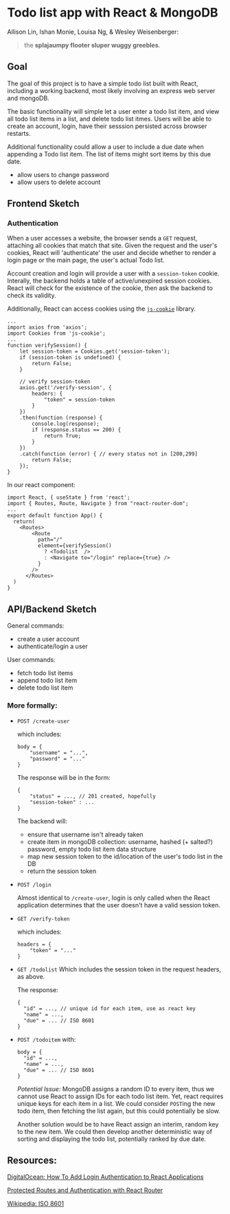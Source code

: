 # Todo list app with React & MongoDB

Allison Lin, Ishan Monie, Louisa Ng, & Wesley Weisenberger:

> the **splajaumpy flooter sluper wuggy greebles**.

## Goal

The goal of this project is to have a simple todo list built with React, including a working backend, most likely involving an express web server and mongoDB.

The basic functionality will simple let a user enter a todo list item, and view all todo list items in a list, and delete todo list itmes. Users will be able to create an account, login, have their sesssion persisted across browser restarts.

Additional functionality could allow a user to include a due date when appending a Todo list item. The list of items might sort items by this due date.

- allow users to change password
- allow users to delete account

## Frontend Sketch

### Authentication

When a user accesses a website, the browser sends a `GET` request, attaching all cookies that match that site. Given the request and the user's cookies, React will 'authenticate' the user and decide whether to render a login page or the main page, the user's actual Todo list.

Account creation and login will provide a user with a `session-token` cookie. Interally, the backend holds a table of active/unexpired session cookies. React will check for the existence of the cookie, then ask the backend to check its validity.

Additionally, React can access cookies using the [`js-cookie`](https://www.npmjs.com/package/js-cookie) library.

```
...
import axios from 'axios';
import Cookies from 'js-cookie';
...
function verifySession() {
    let session-token = Cookies.get('session-token');
    if (session-token is undefined) {
        return False;
    }

    // verify session-token
    axios.get('/verify-session', {
        headers: {
            "token" = session-token
        }
    })
    .then(function (response) {
        console.log(response);
        if (response.status == 200) {
            return True;
        }
    })
    .catch(function (error) { // every status not in [200,299]
        return False;
    });
}
```

In our react component:

```
import React, { useState } from 'react';
import { Routes, Route, Navigate } from "react-router-dom";
...
export default function App() {
  return(
    <Routes>
        <Route
          path="/"
          element={verifySession()
            ? <Todolist  />
            : <Navigate to="/login" replace={true} />
          }
        />
      </Routes>
  )
}
```

## API/Backend Sketch

General commands:

- create a user account
- authenticate/login a user

User commands:

- fetch todo list items
- append todo list item
- delete todo list item

### More formally:

- `POST /create-user`

  which includes:

  ```
  body = {
      "username" = "...",
      "password" = "..."
  }
  ```

  The response will be in the form:

  ```
  {
      "status" = ..., // 201 created, hopefully
      "session-token" : ...
  }
  ```

  The backend will:

  - ensure that username isn't already taken
  - create item in mongoDB collection: username, hashed (+ salted?) password, empty todo list item data structure
  - map new session token to the id/location of the user's todo list in the DB
  - return the session token

- `POST /login`

  Almost identical to `/create-user`, login is only called when the React application determines that the user doesn't have a valid session token.

- `GET /verify-token`

  which includes:

  ```
  headers = {
      "token" = "..."
  }
  ```

- `GET /todolist`
  Which includes the session token in the request headers, as above.

  The response:

  ```
  {
    "id" = ..., // unique id for each item, use as react key
    "name" = ...,
    "due" = ... // ISO 8601
  }
  ```

- `POST /todoitem`
  with:

  ```
  body = {
    "id" = ...,
    "name" = ...,
    "due" = ... // ISO 8601
  }
  ```

  _Potential Issue:_ MongoDB assigns a random ID to every item, thus we cannot use React to assign IDs for each todo list item. Yet, react requires unique keys for each item in a list. We could consider `POST`ing the new todo item, then fetching the list again, but this could potentially be slow.

  Another solution would be to have React assign an interim, random key to the new item. We could then develop another deterministic way of sorting and displaying the todo list, potentially ranked by due date.

## Resources:

[DigitalOcean: How To Add Login Authentication to React Applications](https://www.digitalocean.com/community/tutorials/how-to-add-login-authentication-to-react-applications#step-2-creating-a-token-api)

[Protected Routes and Authentication with React Router](https://ui.dev/react-router-protected-routes-authentication)

[Wikipedia: ISO 8601](https://en.wikipedia.org/wiki/ISO_8601)

